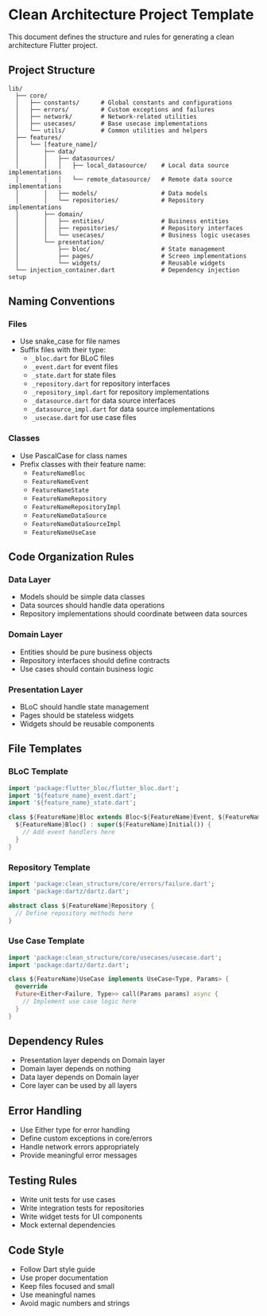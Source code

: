 # Clean Architecture Project Template

This document defines the structure and rules for generating a clean architecture Flutter project.

## Project Structure

```
lib/
  ├── core/
  │   ├── constants/      # Global constants and configurations
  │   ├── errors/         # Custom exceptions and failures
  │   ├── network/        # Network-related utilities
  │   ├── usecases/       # Base usecase implementations
  │   └── utils/          # Common utilities and helpers
  ├── features/
  │   └── [feature_name]/
  │       ├── data/
  │       │   ├── datasources/
  │       │   │   ├── local_datasource/    # Local data source implementations
  │       │   │   └── remote_datasource/   # Remote data source implementations
  │       │   ├── models/                  # Data models
  │       │   └── repositories/            # Repository implementations
  │       ├── domain/
  │       │   ├── entities/                # Business entities
  │       │   ├── repositories/            # Repository interfaces
  │       │   └── usecases/                # Business logic usecases
  │       └── presentation/
  │           ├── bloc/                    # State management
  │           ├── pages/                   # Screen implementations
  │           └── widgets/                 # Reusable widgets
  └── injection_container.dart             # Dependency injection setup
```

## Naming Conventions

### Files
- Use snake_case for file names
- Suffix files with their type:
  - `_bloc.dart` for BLoC files
  - `_event.dart` for event files
  - `_state.dart` for state files
  - `_repository.dart` for repository interfaces
  - `_repository_impl.dart` for repository implementations
  - `_datasource.dart` for data source interfaces
  - `_datasource_impl.dart` for data source implementations
  - `_usecase.dart` for use case files

### Classes
- Use PascalCase for class names
- Prefix classes with their feature name:
  - `FeatureNameBloc`
  - `FeatureNameEvent`
  - `FeatureNameState`
  - `FeatureNameRepository`
  - `FeatureNameRepositoryImpl`
  - `FeatureNameDataSource`
  - `FeatureNameDataSourceImpl`
  - `FeatureNameUseCase`

## Code Organization Rules

### Data Layer
- Models should be simple data classes
- Data sources should handle data operations
- Repository implementations should coordinate between data sources

### Domain Layer
- Entities should be pure business objects
- Repository interfaces should define contracts
- Use cases should contain business logic

### Presentation Layer
- BLoC should handle state management
- Pages should be stateless widgets
- Widgets should be reusable components

## File Templates

### BLoC Template
```dart
import 'package:flutter_bloc/flutter_bloc.dart';
import '${feature_name}_event.dart';
import '${feature_name}_state.dart';

class ${FeatureName}Bloc extends Bloc<${FeatureName}Event, ${FeatureName}State> {
  ${FeatureName}Bloc() : super(${FeatureName}Initial()) {
    // Add event handlers here
  }
}
```

### Repository Template
```dart
import 'package:clean_structure/core/errors/failure.dart';
import 'package:dartz/dartz.dart';

abstract class ${FeatureName}Repository {
  // Define repository methods here
}
```

### Use Case Template
```dart
import 'package:clean_structure/core/usecases/usecase.dart';
import 'package:dartz/dartz.dart';

class ${FeatureName}UseCase implements UseCase<Type, Params> {
  @override
  Future<Either<Failure, Type>> call(Params params) async {
    // Implement use case logic here
  }
}
```

## Dependency Rules

- Presentation layer depends on Domain layer
- Domain layer depends on nothing
- Data layer depends on Domain layer
- Core layer can be used by all layers

## Error Handling

- Use Either type for error handling
- Define custom exceptions in core/errors
- Handle network errors appropriately
- Provide meaningful error messages

## Testing Rules

- Write unit tests for use cases
- Write integration tests for repositories
- Write widget tests for UI components
- Mock external dependencies

## Code Style

- Follow Dart style guide
- Use proper documentation
- Keep files focused and small
- Use meaningful names
- Avoid magic numbers and strings 